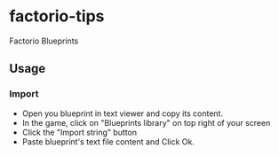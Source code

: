 # factorio-tips
Factorio Blueprints

## Usage
### Import
* Open you blueprint in text viewer and copy its content.
* In the game, click on "Blueprints library" on top right of your screen
* Click the "Import string" button
* Paste blueprint's text file content and Click Ok.


